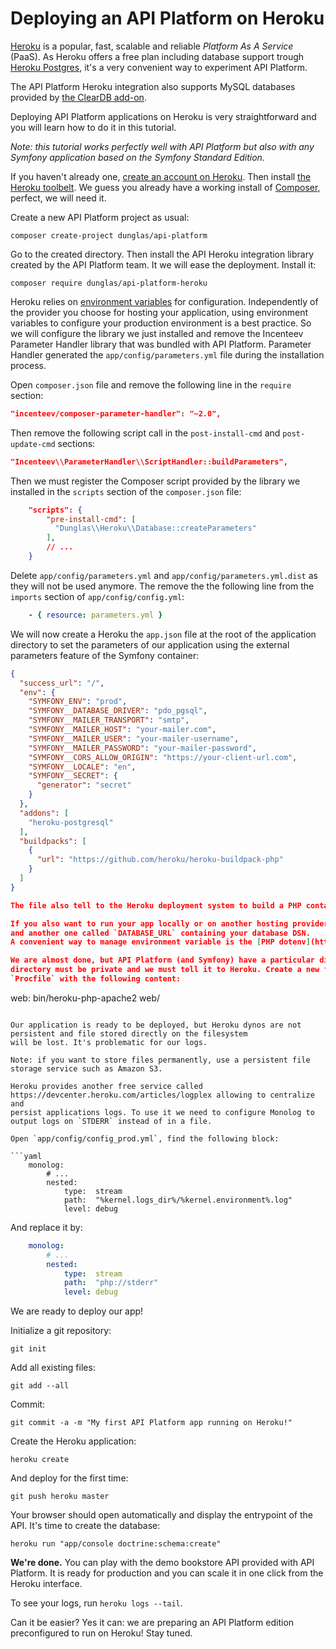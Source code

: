 # Deploying an API Platform on Heroku

[Heroku](http://heroku.com) is a popular, fast, scalable and reliable *Platform As A Service* (PaaS). As Heroku offers a
free plan including database support trough [Heroku Postgres](https://www.heroku.com/postgres), it's
a very convenient way to experiment API Platform.

The API Platform Heroku integration also supports MySQL databases provided by [the ClearDB add-on](https://addons.heroku.com/cleardb).

Deploying API Platform applications on Heroku is very straightforward and you will learn how to do it in this tutorial.

*Note: this tutorial works perfectly well with API Platform but also with any Symfony application based on the Symfony Standard
Edition.*

If you haven't already one, [create an account on Heroku](https://signup.heroku.com/signup/dc). Then install [the Heroku
toolbelt](https://devcenter.heroku.com/articles/getting-started-with-php#local-workstation-setup). We guess you already
have a working install of [Composer](http://getcomposer.org), perfect, we will need it.

Create a new API Platform project as usual:

    composer create-project dunglas/api-platform

Go to the created directory. Then install the API Heroku integration library created by the API Platform team. It we will ease the deployment.
Install it:

    composer require dunglas/api-platform-heroku

Heroku relies on [environment variables](https://devcenter.heroku.com/articles/config-vars) for configuration. Independently of the provider you
choose for hosting your application, using environment variables to configure your production environment is a best practice.
So we will configure the library we just installed and remove the Incenteev Parameter Handler library that was bundled with
API Platform. Parameter Handler generated the `app/config/parameters.yml` file during the installation process.

Open `composer.json` file and remove the following line in the  `require` section:

```json
"incenteev/composer-parameter-handler": "~2.0",
```

Then remove the following script call in the `post-install-cmd` and `post-update-cmd` sections:

```json
"Incenteev\\ParameterHandler\\ScriptHandler::buildParameters",
```

Then we must register the Composer script provided by the library we installed in the `scripts` section of the `composer.json`
file: 

```json
    "scripts": {
        "pre-install-cmd": [
          "Dunglas\\Heroku\\Database::createParameters"
        ],
        // ...
    }
```

Delete `app/config/parameters.yml` and `app/config/parameters.yml.dist` as they will not be used anymore. The remove the
the following line from the `imports` section of `app/config/config.yml`:

```yaml
    - { resource: parameters.yml }
```

We will now create a Heroku the `app.json` file at the root of the application directory to set the parameters of our application
using the external parameters feature of the Symfony container:

```json
{
  "success_url": "/",
  "env": {
    "SYMFONY_ENV": "prod",
    "SYMFONY__DATABASE_DRIVER": "pdo_pgsql",
    "SYMFONY__MAILER_TRANSPORT": "smtp",
    "SYMFONY__MAILER_HOST": "your-mailer.com",
    "SYMFONY__MAILER_USER": "your-mailer-username",
    "SYMFONY__MAILER_PASSWORD": "your-mailer-password",
    "SYMFONY__CORS_ALLOW_ORIGIN": "https://your-client-url.com",
    "SYMFONY__LOCALE": "en",
    "SYMFONY__SECRET": {
      "generator": "secret"
    }
  },
  "addons": [
    "heroku-postgresql"
  ],
  "buildpacks": [
    {
      "url": "https://github.com/heroku/heroku-buildpack-php"
    }
  ]
}

The file also tell to the Heroku deployment system to build a PHP container and to add the Postgres add-on.

If you also want to run your app locally or on another hosting provider, don't forget to set those environment variables
and another one called `DATABASE_URL` containing your database DSN.
A convenient way to manage environment variable is the [PHP dotenv](https://github.com/vlucas/phpdotenv) library.

We are almost done, but API Platform (and Symfony) have a particular directory structure, the document root is `web/`, other
directory must be private and we must tell it to Heroku. Create a new file at the root of the application directory named
`Procfile` with the following content:

```
web: bin/heroku-php-apache2 web/
```

Our application is ready to be deployed, but Heroku dynos are not persistent and file stored directly on the filesystem
will be lost. It's problematic for our logs.

Note: if you want to store files permanently, use a persistent file storage service such as Amazon S3.

Heroku provides another free service called  https://devcenter.heroku.com/articles/logplex allowing to centralize and
persist applications logs. To use it we need to configure Monolog to output logs on `STDERR` instead of in a file.

Open `app/config/config_prod.yml`, find the following block:

```yaml
    monolog:
        # ...
        nested:
            type:  stream
            path:  "%kernel.logs_dir%/%kernel.environment%.log"
            level: debug
```

And replace it by:

```yaml
    monolog:
        # ...
        nested:
            type:  stream
            path:  "php://stderr"
            level: debug
```

We are ready to deploy our app!

Initialize a git repository:

    git init

Add all existing files:

    git add --all

Commit:

    git commit -a -m "My first API Platform app running on Heroku!"

Create the Heroku application:

    heroku create

And deploy for the first time:

    git push heroku master

Your browser should open automatically and display the entrypoint of the API. It's time to create the database:

    heroku run "app/console doctrine:schema:create"

**We're done.** You can play with the demo bookstore API provided with API Platform. It is ready for production and you
can scale it in one click from the Heroku interface.

To see your logs, run `heroku logs --tail`.

Can it be easier? Yes it can: we are preparing an API Platform edition preconfigured to run on Heroku! Stay tuned.

